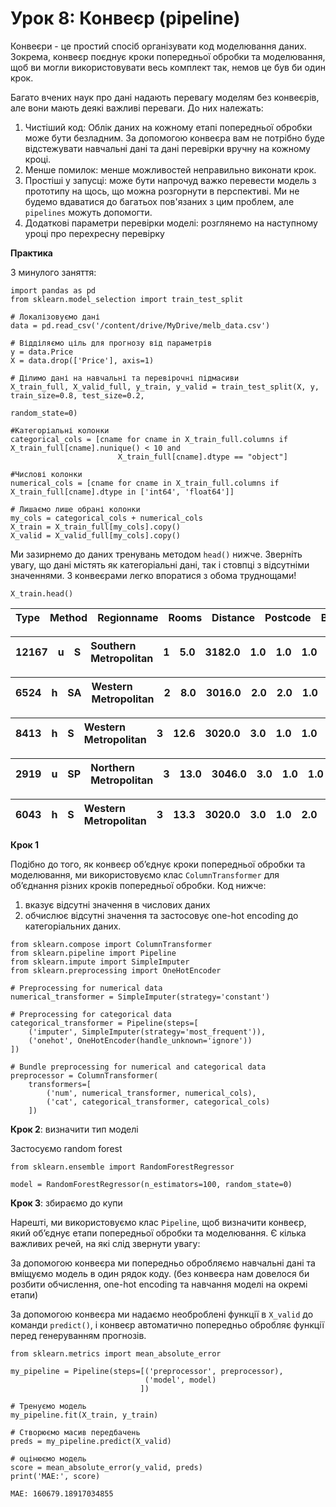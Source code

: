 # Урок 8: Конвеєр \(pipeline\)

Конвеєри - це простий спосіб організувати код моделювання даних. Зокрема, конвеєр поєднує кроки попередньої обробки та моделювання, щоб ви могли використовувати весь комплект так, немов це був би один крок.

Багато вчених наук про дані надають перевагу моделям без конвеєрів, але вони мають деякі важливі переваги. До них належать:

1. Чистіший код: Облік даних на кожному етапі попередньої обробки може бути безладним. За допомогою конвеєра вам не потрібно буде відстежувати навчальні дані та дані перевірки вручну на кожному кроці.
2. Менше помилок: менше можливостей неправильно виконати крок.
3. Простіші у запусці: може бути напрочуд важко перевести модель з прототипу на щось, що можна розгорнути в перспективі. Ми не будемо вдаватися до багатьох пов'язаних з цим проблем, але `pipelines` можуть допомогти.
4. Додаткові параметри перевірки моделі: розглянемо на наступному уроці про перехресну перевірку

 **Практика**

З минулого заняття:

```text
import pandas as pd
from sklearn.model_selection import train_test_split

# Локалізовуємо дані
data = pd.read_csv('/content/drive/MyDrive/melb_data.csv')

# Відділяємо ціль для прогнозу від параметрів
y = data.Price
X = data.drop(['Price'], axis=1)

# Ділимо дані на навчальні та перевірочні підмасиви
X_train_full, X_valid_full, y_train, y_valid = train_test_split(X, y, train_size=0.8, test_size=0.2,
                                                                random_state=0)

#Категоріальні колонки
categorical_cols = [cname for cname in X_train_full.columns if X_train_full[cname].nunique() < 10 and 
                        X_train_full[cname].dtype == "object"]

#Числові колонки
numerical_cols = [cname for cname in X_train_full.columns if X_train_full[cname].dtype in ['int64', 'float64']]

# Лишаємо лише обрані колонки
my_cols = categorical_cols + numerical_cols
X_train = X_train_full[my_cols].copy()
X_valid = X_valid_full[my_cols].copy()
```

Ми зазирнемо до даних тренувань методом `head()` нижче. Зверніть увагу, що дані містять як категоріальні дані, так і стовпці з відсутніми значеннями. З конвеєрами легко впоратися з обома труднощами!

```text
X_train.head()
```



|  Type | Method | Regionname | Rooms | Distance | Postcode | Bedroom2 | Bathroom | Car | Landsize | BuildingArea | YearBuilt | Lattitude | Longtitude | Propertycount |
| :--- | :--- | :--- | :--- | :--- | :--- | :--- | :--- | :--- | :--- | :--- | :--- | :--- | :--- | :--- |


| 12167 | u | S | Southern Metropolitan | 1 | 5.0 | 3182.0 | 1.0 | 1.0 | 1.0 | 0.0 | NaN | 1940.0 | -37.85984 | 144.9867 | 13240.0 |
| :--- | :--- | :--- | :--- | :--- | :--- | :--- | :--- | :--- | :--- | :--- | :--- | :--- | :--- | :--- | :--- |


| 6524 | h | SA | Western Metropolitan | 2 | 8.0 | 3016.0 | 2.0 | 2.0 | 1.0 | 193.0 | NaN | NaN | -37.85800 | 144.9005 | 6380.0 |
| :--- | :--- | :--- | :--- | :--- | :--- | :--- | :--- | :--- | :--- | :--- | :--- | :--- | :--- | :--- | :--- |


| 8413 | h | S | Western Metropolitan | 3 | 12.6 | 3020.0 | 3.0 | 1.0 | 1.0 | 555.0 | NaN | NaN | -37.79880 | 144.8220 | 3755.0 |
| :--- | :--- | :--- | :--- | :--- | :--- | :--- | :--- | :--- | :--- | :--- | :--- | :--- | :--- | :--- | :--- |


| 2919 | u | SP | Northern Metropolitan | 3 | 13.0 | 3046.0 | 3.0 | 1.0 | 1.0 | 265.0 | NaN | 1995.0 | -37.70830 | 144.9158 | 8870.0 |
| :--- | :--- | :--- | :--- | :--- | :--- | :--- | :--- | :--- | :--- | :--- | :--- | :--- | :--- | :--- | :--- |


| 6043 | h | S | Western Metropolitan | 3 | 13.3 | 3020.0 | 3.0 | 1.0 | 2.0 | 673.0 | 673.0 | 1970.0 | -37.76230 | 144.8272 | 4217.0 |
| :--- | :--- | :--- | :--- | :--- | :--- | :--- | :--- | :--- | :--- | :--- | :--- | :--- | :--- | :--- | :--- |


 **Крок 1**

Подібно до того, як конвеєр об’єднує кроки попередньої обробки та моделювання, ми використовуємо клас `ColumnTransformer` для об’єднання різних кроків попередньої обробки. Код нижче:

1. вказує відсутні значення в числових даних
2. обчислює відсутні значення та застосовує one-hot encoding до категоріальних даних.

```text
from sklearn.compose import ColumnTransformer
from sklearn.pipeline import Pipeline
from sklearn.impute import SimpleImputer
from sklearn.preprocessing import OneHotEncoder

# Preprocessing for numerical data
numerical_transformer = SimpleImputer(strategy='constant')

# Preprocessing for categorical data
categorical_transformer = Pipeline(steps=[
    ('imputer', SimpleImputer(strategy='most_frequent')),
    ('onehot', OneHotEncoder(handle_unknown='ignore'))
])

# Bundle preprocessing for numerical and categorical data
preprocessor = ColumnTransformer(
    transformers=[
        ('num', numerical_transformer, numerical_cols),
        ('cat', categorical_transformer, categorical_cols)
    ])
```

 **Крок 2**: визначити тип моделі

Застосуємо random forest

```text
from sklearn.ensemble import RandomForestRegressor

model = RandomForestRegressor(n_estimators=100, random_state=0)
```

**Крок 3**: збираємо до купи

Нарешті, ми використовуємо клас `Pipeline`, щоб визначити конвеєр, який об’єднує етапи попередньої обробки та моделювання. Є кілька важливих речей, на які слід звернути увагу:

За допомогою конвеєра ми попередньо обробляємо навчальні дані та вміщуємо модель в один рядок коду. \(без конвеєра нам довелося би розбити обчислення, one-hot encoding та навчання моделі на окремі етапи\)

За допомогою конвеєра ми надаємо необроблені функції в `X_valid` до команди `predict()`, і конвеєр автоматично попередньо обробляє функції перед генеруванням прогнозів.

```text
from sklearn.metrics import mean_absolute_error

my_pipeline = Pipeline(steps=[('preprocessor', preprocessor),
                              ('model', model)
                             ])

# Тренуємо модель
my_pipeline.fit(X_train, y_train)

# Створюємо масив передбачень
preds = my_pipeline.predict(X_valid)

# оцінюємо модель
score = mean_absolute_error(y_valid, preds)
print('MAE:', score)
```

```text
MAE: 160679.18917034855
```


